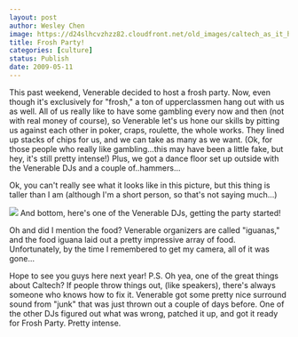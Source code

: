 ```yaml
---
layout: post
author: Wesley Chen
image: https://d24slhcvzhzz82.cloudfront.net/old_images/caltech_as_it_happens/6a0105349b8251970b01156f85f6bb970c.jpg
title: Frosh Party!
categories: [culture]
status: Publish
date: 2009-05-11
---
```


This past weekend, Venerable decided to host a frosh party. Now, even though it's exclusively for "frosh," a ton of upperclassmen hang out with us as well. All of us really like to have some gambling every now and then (not with real money of course), so Venerable let's us hone our skills by pitting us against each other in poker, craps, roulette, the whole works. They lined up stacks of chips for us, and we can take as many as we want. 
(Ok, for those people who really like gambling...this may have been a little fake, but hey, it's still pretty intense!)
Plus, we got a dance floor set up outside with the Venerable DJs and a couple of..hammers...

Ok, you can't really see what it looks like in this picture, but this thing is taller than I am (although I'm a short person, so that's not saying much...)

![](https://d24slhcvzhzz82.cloudfront.net/old_images/caltech_as_it_happens/6a0105349b8251970b0115707bb799970b.jpg)
And bottom, here's one of the Venerable DJs, getting the party started!

Oh and did I mention the food? Venerable organizers are called "iguanas," and the food iguana laid out a pretty impressive array of food. Unfortunately, by the time I remembered to get my camera, all of it was gone...

Hope to see you guys here next year!
P.S. Oh yea, one of the great things about Caltech? If people throw things out, (like speakers), there's always someone who knows how to fix it. Venerable got some pretty nice surround sound from "junk" that was just thrown out a couple of days before. One of the other DJs figured out what was wrong, patched it up, and got it ready for Frosh Party. Pretty intense.

